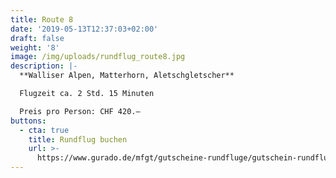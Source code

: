 ```yaml
---
title: Route 8
date: '2019-05-13T12:37:03+02:00'
draft: false
weight: '8'
image: /img/uploads/rundflug_route8.jpg
description: |-
  **Walliser Alpen, Matterhorn, Aletschgletscher**

  Flugzeit ca. 2 Std. 15 Minuten

  Preis pro Person: CHF 420.–
buttons:
  - cta: true
    title: Rundflug buchen
    url: >-
      https://www.gurado.de/mfgt/gutscheine-rundfluge/gutschein-rundflug-route-8.html
---
```


